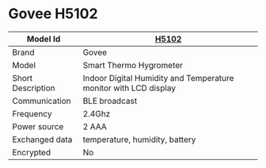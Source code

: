 # Govee H5102

|Model Id|[H5102](https://github.com/theengs/decoder/blob/development/src/devices/H5102_json.h)|
|-|-|
|Brand|Govee|
|Model|Smart Thermo Hygrometer|
|Short Description|Indoor Digital Humidity and Temperature monitor with LCD display|
|Communication|BLE broadcast|
|Frequency|2.4Ghz|
|Power source|2 AAA|
|Exchanged data|temperature, humidity, battery|
|Encrypted|No|
